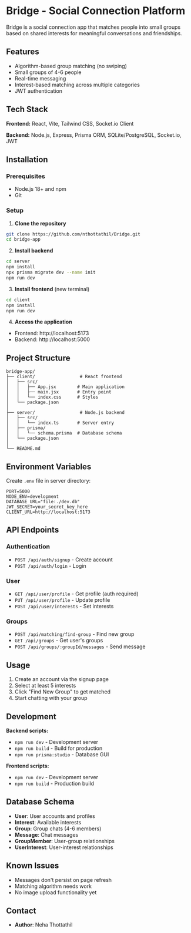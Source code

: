 # Bridge - Social Connection Platform

Bridge is a social connection app that matches people into small groups based on shared interests for meaningful conversations and friendships.

## Features

- Algorithm-based group matching (no swiping)
- Small groups of 4-6 people
- Real-time messaging
- Interest-based matching across multiple categories
- JWT authentication

## Tech Stack

**Frontend:** React, Vite, Tailwind CSS, Socket.io Client

**Backend:** Node.js, Express, Prisma ORM, SQLite/PostgreSQL, Socket.io, JWT

## Installation

### Prerequisites
- Node.js 18+ and npm
- Git

### Setup

1. **Clone the repository**
```bash
git clone https://github.com/nthottathil/Bridge.git
cd bridge-app
```

2. **Install backend**
```bash
cd server
npm install
npx prisma migrate dev --name init
npm run dev
```

3. **Install frontend** (new terminal)
```bash
cd client
npm install
npm run dev
```

4. **Access the application**
- Frontend: http://localhost:5173
- Backend: http://localhost:5000

## Project Structure

```
bridge-app/
├── client/                 # React frontend
│   ├── src/
│   │   ├── App.jsx        # Main application
│   │   ├── main.jsx       # Entry point
│   │   └── index.css      # Styles
│   └── package.json
│
├── server/                 # Node.js backend
│   ├── src/
│   │   └── index.ts       # Server entry
│   ├── prisma/
│   │   └── schema.prisma  # Database schema
│   └── package.json
│
└── README.md
```

## Environment Variables

Create `.env` file in server directory:

```env
PORT=5000
NODE_ENV=development
DATABASE_URL="file:./dev.db"
JWT_SECRET=your_secret_key_here
CLIENT_URL=http://localhost:5173
```

## API Endpoints

### Authentication
- `POST /api/auth/signup` - Create account
- `POST /api/auth/login` - Login

### User
- `GET /api/user/profile` - Get profile (auth required)
- `PUT /api/user/profile` - Update profile
- `POST /api/user/interests` - Set interests

### Groups
- `POST /api/matching/find-group` - Find new group
- `GET /api/groups` - Get user's groups
- `POST /api/groups/:groupId/messages` - Send message

## Usage

1. Create an account via the signup page
2. Select at least 5 interests
3. Click "Find New Group" to get matched
4. Start chatting with your group

## Development

**Backend scripts:**
- `npm run dev` - Development server
- `npm run build` - Build for production
- `npm run prisma:studio` - Database GUI

**Frontend scripts:**
- `npm run dev` - Development server
- `npm run build` - Production build

## Database Schema

- **User**: User accounts and profiles
- **Interest**: Available interests
- **Group**: Group chats (4-6 members)
- **Message**: Chat messages
- **GroupMember**: User-group relationships
- **UserInterest**: User-interest relationships

## Known Issues

- Messages don't persist on page refresh
- Matching algorithm needs work
- No image upload functionality yet


## Contact

- **Author**: Neha Thottathil

